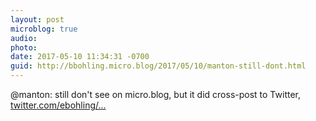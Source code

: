 ```yaml
---
layout: post
microblog: true
audio: 
photo: 
date: 2017-05-10 11:34:31 -0700
guid: http://bbohling.micro.blog/2017/05/10/manton-still-dont.html
---
```

@manton: still don't see on micro.blog, but it did cross-post to Twitter, [twitter.com/ebohling/...](https://twitter.com/ebohling/status/862374973142429696)
